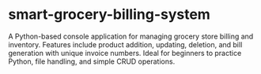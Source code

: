 # smart-grocery-billing-system
A Python-based console application for managing grocery store billing and inventory. Features include product addition, updating, deletion, and bill generation with unique invoice numbers. Ideal for beginners to practice Python, file handling, and simple CRUD operations.
